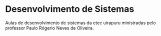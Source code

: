 # Desenvolvimento de Sistemas
Aulas de desenvolvimento de sistemas da etec uirapuru ministradas pelo professor Paulo Rógerio Neves de Oliveira.
